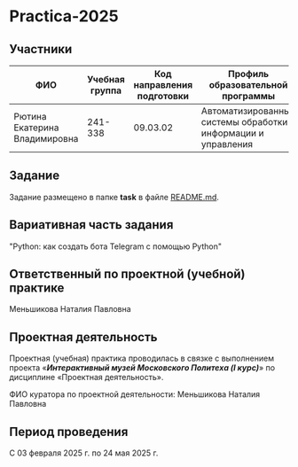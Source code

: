 # Practica-2025

## Участники

| ФИО                          | Учебная группа | Код направления подготовки | Профиль образовательной программы                            |
| ---------------------------- | -------------- | -------------------------- | ------------------------------------------------------------ |
| Рютина Екатерина Владимировна | 241-338        | 09.03.02                   | Автоматизированные системы обработки информации и управления |

## Задание

Задание размещено в папке **task** в файле [README.md](task/README.md).

## Вариативная часть задания

"Python: как создать бота Telegram с помощью Python"

## Ответственный по проектной (учебной) практике

Меньшикова Наталия Павловна

## Проектная деятельность

Проектная (учебная) практика проводилась в связке с выполнением проекта «**_Интерактивный музей Московского Политеха (I курс)_**» по дисциплине «Проектная деятельность».

ФИО куратора по проектной деятельности: Меньшикова Наталия Павловна

## Период проведения

С 03 февраля 2025 г. по 24 мая 2025 г.
